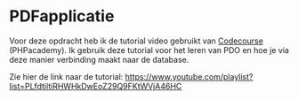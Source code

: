 # PDFapplicatie

Voor deze opdracht heb ik de tutorial video gebruikt van [Codecourse](https://www.codecourse.com/library) (PHPacademy).
Ik gebruik deze tutorial voor het leren van PDO en hoe je via deze manier verbinding maakt naar de database.

Zie hier de link naar de tutorial: https://www.youtube.com/playlist?list=PLfdtiltiRHWHkDwEoZ29Q9FKtWVjA46HC 
